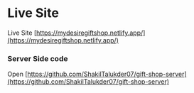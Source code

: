 # Live Site

Live Site [https://mydesiregiftshop.netlify.app/](https://mydesiregiftshop.netlify.app/)



### Server Side code

Open [https://github.com/ShakilTalukder07/gift-shop-server](https://github.com/ShakilTalukder07/gift-shop-server) 

